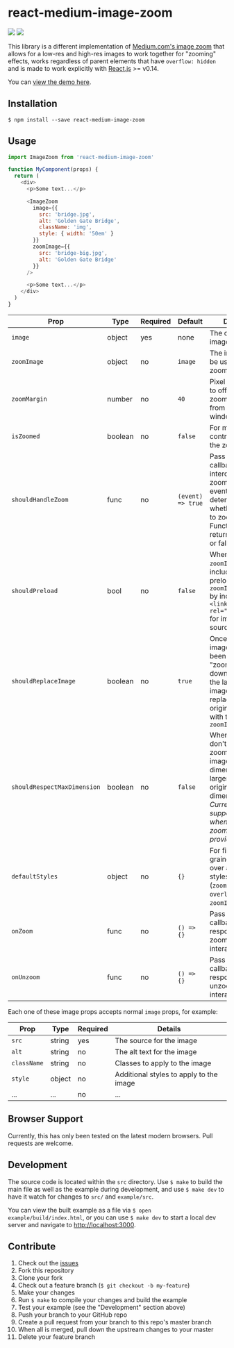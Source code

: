 # react-medium-image-zoom

![](https://img.shields.io/npm/dm/react-medium-image-zoom.svg)
![](https://img.shields.io/npm/v/react-medium-image-zoom.svg)

This library is a different implementation of [Medium.com's image zoom](https://medium.com/design/image-zoom-on-medium-24d146fc0c20) that allows for a low-res and high-res images to work together for "zooming" effects, works regardless of parent elements that have `overflow: hidden` and is made to work explicitly with [React.js](https://github.com/facebook/react) >= v0.14.

You can [view the demo here](https://rpearce.github.io/react-medium-image-zoom/).

## Installation
```
$ npm install --save react-medium-image-zoom
```

## Usage
```js
import ImageZoom from 'react-medium-image-zoom'

function MyComponent(props) {
  return (
    <div>
      <p>Some text...</p>

      <ImageZoom
        image={{
          src: 'bridge.jpg',
          alt: 'Golden Gate Bridge',
          className: 'img',
          style: { width: '50em' }
        }}
        zoomImage={{
          src: 'bridge-big.jpg',
          alt: 'Golden Gate Bridge'
        }}
      />

      <p>Some text...</p>
    </div>
  )
}
```

| Prop                        | Type    | Required | Default | Details |
| ------                      | ------- | -------  | ------- | ------- |
| `image`                     | object  | yes      | none    | The original image |
| `zoomImage`                 | object  | no       | `image` | The image to be used for zooming |
| `zoomMargin`                | number  | no       | `40`    | Pixel number to offset zoomed image from the window |
| `isZoomed`                  | boolean | no       | `false` | For more direct control over the zoom state |
| `shouldHandleZoom`          | func    | no       | `(event) => true` | Pass this callback to intercept a zoom click event and determine whether or not to zoom. Function must return a truthy or falsy value |
| `shouldPreload`             | bool    | no       | `false` | When `true` and `zoomImage` is included, preload the `zoomImage.src` by including a `<link rel="preload">` for image's source |
| `shouldReplaceImage`        | boolean | no       | `true`  | Once the image has been "zoomed" and downloaded the larger image, this replaces the original `image` with the `zoomImage` |
| `shouldRespectMaxDimension` | boolean | no       | `false` | When `true`, don't make the zoomed image's dimensions larger than the original dimensions. _Currently only supported when NO zoomImage is provided._  |
| `defaultStyles`             | object  | no       | `{}` | For fine-grained control over all default styles (`zoomContainer`, `overlay`, `image`, `zoomImage`) |
| `onZoom`                    | func    | no       | `() => {}` | Pass this callback to respond to a zoom interaction. |
| `onUnzoom`                  | func    | no       | `() => {}` | Pass this callback to respond to an unzoom interaction. |

Each one of these image props accepts normal `image` props, for example:

| Prop | Type | Required | Details |
| ------ |  ---- | ------- | ------- |
| `src` | string | yes | The source for the image |
| `alt` | string | no | The alt text for the image |
| `className` | string | no | Classes to apply to the image |
| `style` | object | no | Additional styles to apply to the image |
| ... | ... | no | ... |

## Browser Support
Currently, this has only been tested on the latest modern browsers. Pull requests are welcome.

## Development
The source code is located within the `src` directory. Use `$ make` to build the main file as well as the example during development, and use `$ make dev` to have it watch for changes to `src/` and `example/src`.

You can view the built example as a file via `$ open example/build/index.html`, or you can use `$ make dev` to start a local dev server and navigate to [http://localhost:3000](http://localhost:3000).

## Contribute

1. Check out the [issues](https://github.com/rpearce/react-medium-image-zoom/issues)
1. Fork this repository
1. Clone your fork
1. Check out a feature branch (`$ git checkout -b my-feature`)
1. Make your changes
1. Run `$ make` to compile your changes and build the example
1. Test your example (see the "Development" section above)
1. Push your branch to your GitHub repo
1. Create a pull request from your branch to this repo's master branch
1. When all is merged, pull down the upstream changes to your master
1. Delete your feature branch
